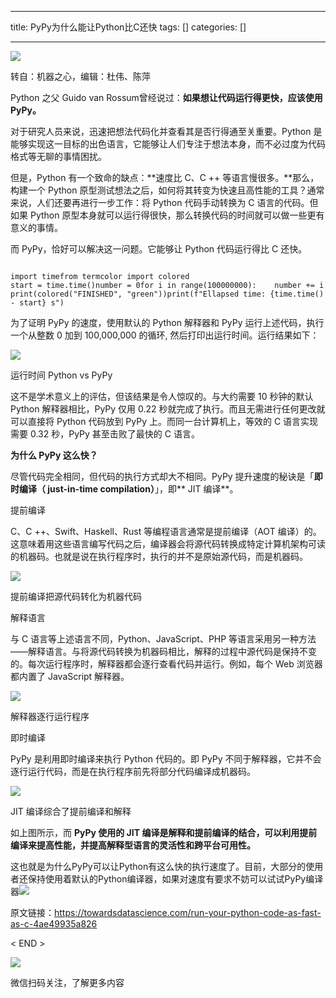 
--- 
title:  PyPy为什么能让Python比C还快 
tags: []
categories: [] 

---
<img src="https://img-blog.csdnimg.cn/img_convert/3d7739909874772a0d3fad55d5821fac.png">

转自：机器之心，编辑：杜伟、陈萍

Python 之父 Guido van Rossum曾经说过：**如果想让代码运行得更快，应该使用 PyPy。**

对于研究人员来说，迅速把想法代码化并查看其是否行得通至关重要。Python 是能够实现这一目标的出色语言，它能够让人们专注于想法本身，而不必过度为代码格式等无聊的事情困扰。

但是，Python 有一个致命的缺点：**速度比 C、C ++ 等语言慢很多。**那么，构建一个 Python 原型测试想法之后，如何将其转变为快速且高性能的工具？通常来说，人们还要再进行一步工作：将 Python 代码手动转换为 C 语言的代码。但如果 Python 原型本身就可以运行得很快，那么转换代码的时间就可以做一些更有意义的事情。

而 PyPy，恰好可以解决这一问题。它能够让 Python 代码运行得比 C 还快。

```

import timefrom termcolor import colored
start = time.time()number = 0for i in range(100000000):    number += i    print(colored("FINISHED", "green"))print(f"Ellapsed time: {time.time() - start} s")

```

为了证明 PyPy 的速度，使用默认的 Python 解释器和 PyPy 运行上述代码，执行一个从整数 0 加到 100,000,000 的循环, 然后打印出运行时间。运行结果如下：

<img src="https://img-blog.csdnimg.cn/img_convert/6e730b49bc6dd8338447baaba4677d58.gif">

运行时间 Python vs PyPy

这不是学术意义上的评估，但该结果是令人惊叹的。与大约需要 10 秒钟的默认 Python 解释器相比，PyPy 仅用 0.22 秒就完成了执行。而且无需进行任何更改就可以直接将 Python 代码放到 PyPy 上。而同一台计算机上，等效的 C 语言实现需要 0.32 秒，PyPy 甚至击败了最快的 C 语言。

**为什么 PyPy 这么快？**

尽管代码完全相同，但代码的执行方式却大不相同。PyPy 提升速度的秘诀是「**即时编译（ just-in-time compilation）**」，即** JIT 编译**。

提前编译 

C、C ++、Swift、Haskell、Rust 等编程语言通常是提前编译（AOT 编译）的。这意味着用这些语言编写代码之后，编译器会将源代码转换成特定计算机架构可读的机器码。也就是说在执行程序时，执行的并不是原始源代码，而是机器码。

<img src="https://img-blog.csdnimg.cn/img_convert/5bedcdbe382cf3477161c8ff13e19541.png">

提前编译把源代码转化为机器代码

解释语言 

与 C 语言等上述语言不同，Python、JavaScript、PHP 等语言采用另一种方法——解释语言。与将源代码转换为机器码相比，解释的过程中源代码是保持不变的。每次运行程序时，解释器都会逐行查看代码并运行。例如，每个 Web 浏览器都内置了 JavaScript 解释器。

<img src="https://img-blog.csdnimg.cn/img_convert/e6782e2a8b5c271b629b57b05b5eaf4f.png">

解释器逐行运行程序

即时编译

PyPy 是利用即时编译来执行 Python 代码的。即 PyPy 不同于解释器，它并不会逐行运行代码，而是在执行程序前先将部分代码编译成机器码。

<img src="https://img-blog.csdnimg.cn/img_convert/18522e12c2c5188a4c9b5e04a2837214.png">

JIT 编译综合了提前编译和解释

如上图所示，而 **PyPy 使用的 JIT 编译是解释和提前编译的结合，可以利用提前编译来提高性能，并提高解释型语言的灵活性和跨平台可用性。**

这也就是为什么PyPy可以让Python有这么快的执行速度了。目前，大部分的使用者还保持使用着默认的Python编译器，如果对速度有要求不妨可以试试PyPy编译器<img src="https://img-blog.csdnimg.cn/img_convert/abb2b7eea9cba9e627f9c6720301f88a.png">

原文链接：https://towardsdatascience.com/run-your-python-code-as-fast-as-c-4ae49935a826

&lt; END &gt;

<img src="https://img-blog.csdnimg.cn/img_convert/f8a72199276b6dbdce3e7f371c3aba21.gif">

微信扫码关注，了解更多内容
